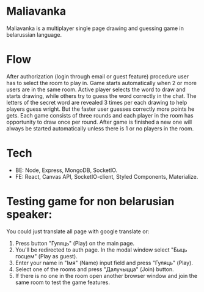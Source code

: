 # Maliavanka

Maliavanka is a multiplayer single page drawing and guessing game in belarussian language. 

# Flow
After authorization (login through email or guest feature) procedure user has to select the room to play in. Game starts automatically when 2 or more users
are in the same room. Active player selects the word to draw and starts drawing, while others try to guess the word correctly in the chat. The letters of the
secret word are revealed 3 times per each drawing to help players guess wright. But the faster user guesses correctly more points he gets. 
Each game consists of three rounds and each player in the room has opportunity to draw once per round. After game is finished a new one will always be started 
automatically unless there is 1 or no players in the room.

# Tech
- BE: Node, Express, MongoDB, SocketIO.
- FE: React, Canvas API, SocketIO-client, Styled Components, Materialize.

# Testing game for non belarusian speaker:
You could just translate all page with google translate or:
1. Press button "Гуляць" (Play) on the main page.
2. You'll be redirected to auth page. In the modal window select "Быць госцем" (Play as guest).
3. Enter your name in "Імя" (Name) input field and press "Гуляць" (Play).
4. Select one of the rooms and press "Далучыцца" (Join) button.
5. If there is no one in the room open another browser window and join the same room to test the game features.
